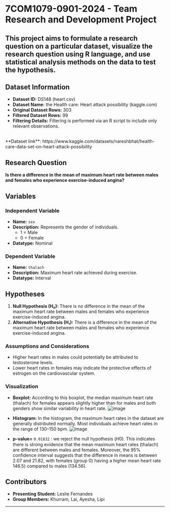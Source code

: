 # 7COM1079-0901-2024 - Team Research and Development Project
## This project aims to formulate a research question on a particular dataset, visualize the research question using R language, and use statistical analysis methods on the data to test the hypothesis.


## Dataset Information

- **Dataset ID:** DS148 (heart.csv)
- **Dataset Name**: the Health care: Heart attack possibility (kaggle.com)
- **Original Dataset Rows:** 303
- **Filtered Dataset Rows:** 99
- **Filtering Details:** Filtering is performed via an R script to include only relevant observations.

<br />
**Dataset link**: https://www.kaggle.com/datasets/nareshbhat/health-care-data-set-on-heart-attack-possibility 
<br />

## Research Question

**Is there a difference in the mean of maximum heart rate between males and females who experience exercise-induced angina?**

## Variables

### Independent Variable
- **Name:** `sex`
- **Description:** Represents the gender of individuals.
  - 1 = Male
  - 0 = Female
- **Datatype:** Nominal

### Dependent Variable
- **Name:** `thalach`
- **Description:** Maximum heart rate achieved during exercise.
- **Datatype:** Interval

## Hypotheses

1. **Null Hypothesis (H₀):** There is no difference in the mean of the maximum heart rate between males and females who experience exercise-induced angina.
2. **Alternative Hypothesis (H₁):** There is a difference in the mean of the maximum heart rate between males and females who experience exercise-induced angina.

### Assumptions and Considerations
- Higher heart rates in males could potentially be attributed to testosterone levels.
- Lower heart rates in females may indicate the protective effects of estrogen on the cardiovascular system.

### Visualization
- **Boxplot:** According to this boxplot, the median maximum heart rate (thalach) for females appears slightly higher than for males and both genders show similar variability in heart rate.
![image](https://github.com/user-attachments/assets/bc67303d-a160-4e09-9dc8-dcb515937256)

- **Histogram:** In the histogram, the maximum heart rates in the dataset are generally distributed normally. Most individuals achieve heart rates in the range of 130–150 bpm.
 ![image](https://github.com/user-attachments/assets/a9e51600-1215-4840-9ccd-90944b9f310e)

- **p-value=** `0.01832` : we reject the null hypothesis (𝐻0). This indicates there is strong evidence that the mean maximum heart rates (thalach) are different between males and females. Moreover, the 95% confidence interval suggests that the difference in means is between 2.07 and 21.82, with females (group 0) having a higher mean heart rate 146.5) compared to males (134.56).

## Contributors
- **Presenting Student:** Leslie Fernandes
- **Group Members:** Khurram, Lai, Ayesha, Lipi

---
